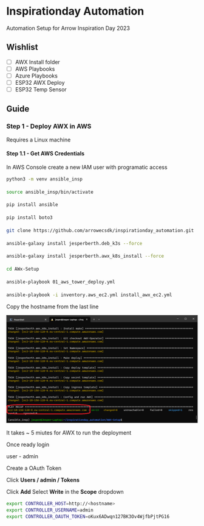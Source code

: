 # Inspirationday Automation

Automation Setup for Arrow Inspiration Day 2023

## Wishlist

- [ ] AWX Install folder
- [ ] AWS Playbooks
- [ ] Azure Playbooks
- [ ] ESP32 AWX Deploy
- [ ] ESP32 Temp Sensor

## Guide

### Step 1 - Deploy AWX in AWS

Requires a Linux machine

#### Step 1.1 - Get AWS Credentials

In AWS Console create a new IAM user with programatic access

```bash
python3 -m venv ansible_insp

source ansible_insp/bin/activate

pip install ansible

pip install boto3

git clone https://github.com/arrowecsdk/inspirationday_automation.git

ansible-galaxy install jesperberth.deb_k3s --force

ansible-galaxy install jesperberth.awx_k8s_install --force

cd AWx-Setup

ansible-playbook 01_aws_tower_deploy.yml

ansible-playbook -i inventory.aws_ec2.yml install_awx_ec2.yml

```

Copy the hostname from the last line

![Alt text](images/001_hostname.png?raw=true "Hostname")

It takes ~ 5 miutes for AWX to run the deployment

Once ready login

user - admin

Create a OAuth Token

Click __Users / admin / Tokens__

Click __Add__ Select __Write__ in the __Scope__ dropdown

```bash
export CONTROLLER_HOST=http://<hostname>
export CONTROLLER_USERNAME=admin
export CONTROLLER_OAUTH_TOKEN=oKux6ADwqn127BK3Ov4WjfbPjtPG16

```
